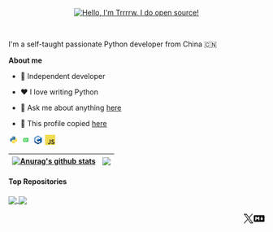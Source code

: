 <p align="center"><a href="https://www.trrw.tech"><img width="50%" alt="Hello, I'm Trrrrw. I do open source!" src="https://count.getloli.com/get/@Trrrrw" /></a></p>

<br />

I'm a self-taught passionate Python developer from China 🇨🇳

**About me**

- 💼 Independent developer

- ❤️ I love writing Python

- 💬 Ask me about anything [here](https://github.com/Trrrrw/Trrrrw/issues)

- 🌹 This profile copied [here](https://github.com/anuraghazra)

<code><img height="20" alt="python" src="https://raw.githubusercontent.com/github/explore/80688e429a7d4ef2fca1e82350fe8e3517d3494d/topics/python/python.png"></code>
<code><img height="20" alt="qt" src="https://raw.githubusercontent.com/github/explore/bc2367726201f1c5a6733d7ccd209a2e7b90a756/topics/qt/qt.png"></code>
<code><img height="20" alt="qt" src="https://raw.githubusercontent.com/github/explore/f3e22f0dca2be955676bc70d6214b95b13354ee8/topics/c/c.png"></code>
<code><img height="20" alt="javascript" src="https://raw.githubusercontent.com/github/explore/80688e429a7d4ef2fca1e82350fe8e3517d3494d/topics/javascript/javascript.png"></code>    


| <a href="https://github.com/Trrrrw?tab=repositories&sort=stargazers"><img align="center" src="https://github-readme-stats.vercel.app/api?username=Trrrrw&show_icons=true&include_all_commits=true&theme=buefy&hide_border=true" alt="Anurag's github stats" /></a> | <a href="https://github.com/Trrrrw?tab=repositories"><img align="center" src="https://github-readme-stats.vercel.app/api/top-langs/?username=Trrrrw&layout=compact&theme=buefy&hide_border=true" /></a> |
| ------------- | ------------- |

#### Top Repositories


<a href="https://github.com/Trrrrw/hoyo_calendar">
  <img align="center" src="https://github-readme-stats.vercel.app/api/pin/?username=Trrrrw&repo=hoyo_calendar&theme=buefy" />
</a>
<a href="https://github.com/Trrrrw/UserScript">
  <img align="center" src="https://github-readme-stats.vercel.app/api/pin/?username=Trrrrw&repo=UserScript&theme=buefy" />
</a>

<br />
<br />

<a href="https://github.com/anuraghazra">
  <img align="right" alt="Anurag Hazra | GitHub" width="21px" src="https://raw.githubusercontent.com/github/explore/80688e429a7d4ef2fca1e82350fe8e3517d3494d/topics/markdown/markdown.png" />
</a>
<a href="https://twitter.com/trrrrrrrw">
  <img align="right" alt="Anurag Hazra | Twitter" width="21px" src="https://raw.githubusercontent.com/Trrrrw/Trrrrw/master/assets/x.svg" />
</a>
